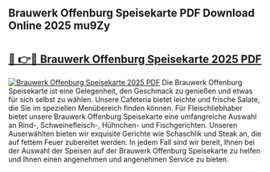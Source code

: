 ## Brauwerk Offenburg Speisekarte PDF Download Online 2025 mu9Zy

# <h2><a href="http://gcc8wg.nevu.top/?p=Brauwerk+Offenburg+Speisekarte">🔗 👉🔴 Brauwerk Offenburg Speisekarte 2025 PDF</a></h2>

[![Brauwerk Offenburg Speisekarte 2025 PDF](https://i.imgur.com/dBaPXMq.png)](http://gcc8wg.nevu.top/?p=Brauwerk+Offenburg+Speisekarte)
Die Brauwerk Offenburg Speisekarte ist eine Gelegenheit, den Geschmack zu genießen und etwas für sich selbst zu wählen. Unsere Cafeteria bietet leichte und frische Salate, die Sie im speziellen Menübereich finden können. Für Fleischliebhaber bietet unsere Brauwerk Offenburg Speisekarte eine umfangreiche Auswahl an Rind-, Schweinefleisch-, Hühnchen- und Fischgerichten. Unseren Auserwählten bieten wir exquisite Gerichte wie Schaschlik und Steak an, die auf fettem Feuer zubereitet werden. In jedem Fall sind wir bereit, Ihnen bei der Auswahl der Speisen auf der Brauwerk Offenburg Speisekarte zu helfen und Ihnen einen angenehmen und angenehmen Service zu bieten.
